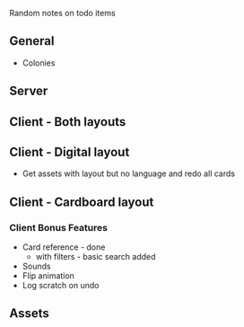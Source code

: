 Random notes on todo items

## General

* Colonies

## Server


## Client - Both layouts


## Client - Digital layout

* Get assets with layout but no language and redo all cards

## Client - Cardboard layout


### Client Bonus Features

* Card reference - done
  * with filters - basic search added
* Sounds
* Flip animation
* Log scratch on undo

## Assets

